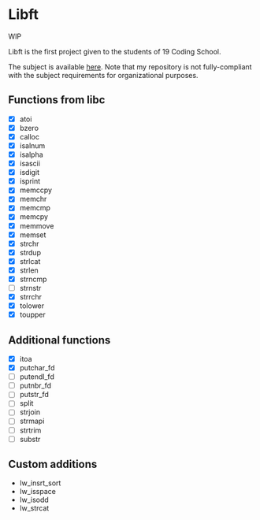 # Libft
WIP

Libft is the first project given to the students of 19 Coding School.

The subject is available [here](/subjects/en.subject.pdf).
Note that my repository is not fully-compliant with the subject requirements for organizational purposes.

## Functions from libc

- [x] atoi
- [x] bzero
- [x] calloc
- [x] isalnum
- [x] isalpha
- [x] isascii
- [x] isdigit
- [x] isprint
- [x] memccpy
- [x] memchr
- [x] memcmp
- [x] memcpy
- [x] memmove
- [x] memset
- [x] strchr
- [x] strdup
- [x] strlcat
- [x] strlen
- [x] strncmp
- [ ] strnstr
- [x] strrchr
- [x] tolower
- [x] toupper

## Additional functions

- [x] itoa
- [x] putchar_fd
- [ ] putendl_fd
- [ ] putnbr_fd
- [ ] putstr_fd
- [ ] split
- [ ] strjoin
- [ ] strmapi
- [ ] strtrim
- [ ] substr

## Custom additions

+ lw_insrt_sort
+ lw_isspace
+ lw_isodd
+ lw_strcat